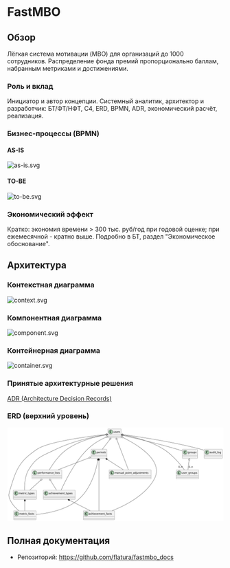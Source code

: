 # FastMBO

## Обзор
Лёгкая система мотивации (MBO) для организаций до 1000 сотрудников. Распределение фонда премий пропорционально баллам, набранным метриками и достижениями.

### Роль и вклад
Инициатор и автор концепции. Системный аналитик, архитектор и разработчик: БТ/ФТ/НФТ, C4, ERD, BPMN, ADR, экономический расчёт, реализация.

### Бизнес-процессы (BPMN)
#### AS-IS
![as-is.svg](https://flatura.github.io/fastmbo_docs/docs/bpmn/as-is.svg)

#### TO-BE
![to-be.svg](https://flatura.github.io/fastmbo_docs/docs/bpmn/to-be.svg)

### Экономический эффект
Кратко: экономия времени > 300 тыс. руб/год при годовой оценке; при ежемесячной - кратно выше. Подробно в БТ, раздел "Экономическое обоснование".

## Архитектура
### Контекстная диаграмма
![context.svg](https://flatura.github.io/fastmbo_docs/docs/uml/c4_context.svg)

### Компонентная диаграмма
![component.svg](https://flatura.github.io/fastmbo_docs/docs/uml/c4_component.svg)

### Контейнерная диаграмма
![container.svg](https://flatura.github.io/fastmbo_docs/docs/uml/c4_container.svg)

### Принятые архитектурные решения
[ADR (Architecture Decision Records)](fastmbo-adr.md)

### ERD (верхний уровень)
![ERD](https://raw.githubusercontent.com/flatura/fastmbo_docs/master/docs/uml/erd.svg)

## Полная документация
- Репозиторий: https://github.com/flatura/fastmbo_docs
